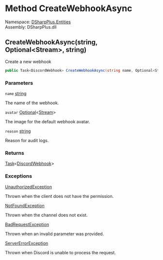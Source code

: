 # Method CreateWebhookAsync

Namespace: [DSharpPlus.Entities](DSharpPlus.Entities.md)  
Assembly: DSharpPlus.dll

## <a id="DSharpPlus_Entities_DiscordChannel_CreateWebhookAsync_System_String_DSharpPlus_Entities_Optional_System_IO_Stream__System_String_"></a>CreateWebhookAsync\(string, Optional<Stream\>, string\)

Create a new webhook

```csharp
public Task<DiscordWebhook> CreateWebhookAsync(string name, Optional<Stream> avatar = default, string reason = null)
```

### Parameters

`name` [string](https://learn.microsoft.com/dotnet/api/system.string)

The name of the webhook.

`avatar` [Optional](DSharpPlus.Entities.Optional\-1.md)<[Stream](https://learn.microsoft.com/dotnet/api/system.io.stream)\>

The image for the default webhook avatar.

`reason` [string](https://learn.microsoft.com/dotnet/api/system.string)

Reason for audit logs.

### Returns

[Task](https://learn.microsoft.com/dotnet/api/system.threading.tasks.task\-1)<[DiscordWebhook](DSharpPlus.Entities.DiscordWebhook.md)\>

### Exceptions

[UnauthorizedException](DSharpPlus.Exceptions.UnauthorizedException.md)

Thrown when the client does not have the <xref href="DSharpPlus.Permissions.ManageWebhooks" data-throw-if-not-resolved="false"></xref> permission.

[NotFoundException](DSharpPlus.Exceptions.NotFoundException.md)

Thrown when the channel does not exist.

[BadRequestException](DSharpPlus.Exceptions.BadRequestException.md)

Thrown when an invalid parameter was provided.

[ServerErrorException](DSharpPlus.Exceptions.ServerErrorException.md)

Thrown when Discord is unable to process the request.

